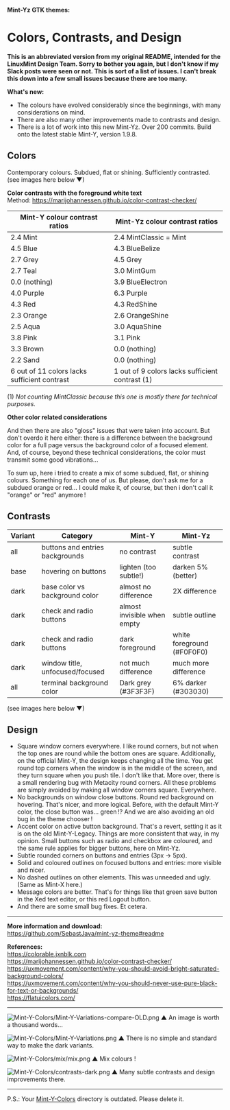 **Mint-Yz GTK themes:**

# Colors, Contrasts, and Design

**This is an abbreviated version from my original README, intended for the LinuxMint Design Team. Sorry to bother you again, but I don't know if my Slack posts were seen or not. This is sort of a list of issues. I can't break this down into a few small issues because there are too many.**  

**What's new:**  
* The colours have evolved considerably since the beginnings, with many considerations on mind.
* There are also many other improvements made to contrasts and design.
* There is a lot of work into this new Mint-Yz. Over 200 commits. Build onto the latest stable Mint-Y, version 1.9.8.

## Colors
Contemporary colours. Subdued, flat or shining. Sufficiently contrasted.  
(see images here below ▼)  

**Color contrasts with the foreground white text**  
Method: https://marijohannessen.github.io/color-contrast-checker/

| Mint-Y colour contrast ratios  | Mint-Yz colour contrast ratios |
| ------------------------------ | ------------------------------ |
| 2.4 Mint                       | 2.4 MintClassic = Mint         |
| 4.5 Blue                       | 4.3 BlueBelize                 |
| 2.7 Grey                       | 4.5 Grey                       |
| 2.7 Teal                       | 3.0 MintGum                    |
| 0.0 (nothing)                  | 3.9 BlueElectron               |
| 4.0 Purple                     | 6.3 Purple                     |
| 4.3 Red                        | 4.3 RedShine                   |
| 2.3 Orange                     | 2.6 OrangeShine                |
| 2.5 Aqua                       | 3.0 AquaShine                  |
| 3.8 Pink                       | 3.1 Pink                       |
| 3.3 Brown                      | 0.0 (nothing)                  |
| 2.2 Sand                       | 0.0 (nothing)                  |
| 6 out of 11 colors lacks sufficient contrast | 1 out of 9 colors lacks sufficient contrast (1) |

(1) *Not counting MintClassic because this one is mostly there for technical purposes.*

**Other color related considerations**  

And then there are also "gloss" issues that were taken into account. But don't overdo it here either: there is a difference between the background color for a full page versus the background color of a focused element. And, of course, beyond these technical considerations, the color must transmit some good vibrations...

To sum up, here i tried to create a mix of some subdued, flat, or shining colours. Something for each one of us. But please, don't ask me for a subdued orange or red... I could make it, of course, but then i don't call it "orange" or "red" anymore !

## Contrasts

| Variant | Category                        | Mint-Y                | Mint-Yz               |
| ------- | ------------------------------- | --------------------- | --------------------- |
| all     | buttons and entries backgrounds | no contrast           | subtle contrast       |
| base    | hovering on buttons             | lighten (too subtle!) | darken 5% (better)    |
| dark    | base color vs background color  | almost no difference  | 2X difference         | 
| dark    | check and radio buttons         | almost invisible when empty | subtle outline  |
| dark    | check and radio buttons         | dark foreground | white foreground (\#F0F0F0) |
| dark    | window title, unfocused/focused | not much difference   | much more difference  |
| all     | terminal background color       | Dark grey (\#3F3F3F)  | 6% darker (\#303030)  |

(see images here below ▼)  

## Design

* Square window corners everywhere. I like round corners, but not when the top ones are round while the bottom ones are square. Additionally, on the official Mint-Y, the design keeps changing all the time. You get round top corners when the window is in the middle of the screen, and they turn square when you push tile. I don't like that. More over, there is a small rendering bug with Metacity round corners. All these problems are simply avoided by making all window corners square. Everywhere.
* No backgrounds on window close buttons. Round red background on hovering. That's nicer, and more logical. Before, with the default Mint-Y color, the close button was... green !? And we are also avoiding an old bug in the theme chooser !
* Accent color on active button background. That's a revert, setting it as it is on the old Mint-Y-Legacy. Things are more consistent that way, in my opinion. Small buttons such as radio and checkbox are coloured, and the same rule applies for bigger buttons, here on Mint-Yz.
* Subtle rounded corners on buttons and entries (3px -> 5px).
* Solid and coloured outlines on focused buttons and entries: more visible and nicer.
* No dashed outlines on other elements. This was unneeded and ugly. (Same as Mint-X here.)
* Message colors are better. That's for things like that green save button in the Xed text editor, or this red Logout button.
* And there are some small bug fixes. Et cetera.

---

**More information and download:**  
https://github.com/SebastJava/mint-yz-theme#readme  

**References:**  
https://colorable.jxnblk.com  
https://marijohannessen.github.io/color-contrast-checker/  
https://uxmovement.com/content/why-you-should-avoid-bright-saturated-background-colors/  
https://uxmovement.com/content/why-you-should-never-use-pure-black-for-text-or-backgrounds/  
https://flatuicolors.com/  

---

![Mint-Y-Colors/Mint-Y-Variations-compare-OLD.png](https://raw.githubusercontent.com/SebastJava/mint-yz-theme/master/Mint-Y-Colors/Mint-Y-Variations-compare-OLD.png)
▲ An image is worth a thousand words...

![Mint-Y-Colors/Mint-Y-Variations.png](https://raw.githubusercontent.com/SebastJava/mint-yz-theme/master/Mint-Y-Colors/Mint-Y-Variations.png)
▲ There is no simple and standard way to make the dark variants.

![Mint-Y-Colors/mix/mix.png](https://raw.githubusercontent.com/SebastJava/mint-yz-theme/master/Mint-Y-Colors/mix/mix.png)
▲ Mix colours !

![Mint-Y-Colors/contrasts-dark.png](https://raw.githubusercontent.com/SebastJava/mint-yz-theme/master/Mint-Y-Colors/contrasts-dark.png)
▲ Many subtle contrasts and design improvements there.

---

P.S.: Your [Mint-Y-Colors](https://github.com/linuxmint/mint-themes/tree/master/Mint-Y-Colors) directory is outdated. Please delete it.